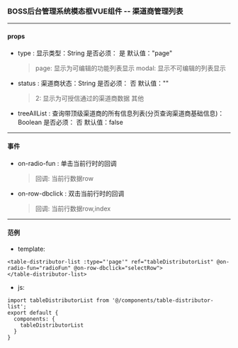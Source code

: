 ### BOSS后台管理系统模态框VUE组件 -- 渠道商管理列表
----------------------------------
#### props

- type : 显示类型：String  是否必须： 是  默认值："page"
  > page: 显示为可编辑的功能列表显示
  > modal: 显示不可编辑的列表显示

- status : 渠道商状态：String  是否必须： 否  默认值：""
  > 2: 显示为可授信通过的渠道商数据
  > 其他

- treeAllList : 查询带顶级渠道商的所有信息列表(分页查询渠道商基础信息)：Boolean  是否必须： 否  默认值：false

----------------------------------
#### 事件

- on-radio-fun : 单击当前行时的回调
  > 回调: 当前行数据row
- on-row-dbclick : 双击当前行时的回调
  > 回调: 当前行数据row,index

----------------------------------
#### 范例

- template:

```
<table-distributor-list :type="'page'" ref="tableDistributorList" @on-radio-fun="radioFun" @on-row-dbclick="selectRow">
</table-distributor-list>
```

- js:

```
import tableDistributorList from '@/components/table-distributor-list';
export default {
  components: {
    tableDistributorList
  }
}
```
